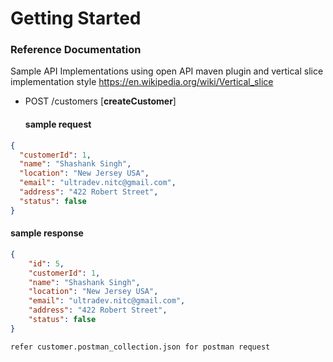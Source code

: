# Getting Started

### Reference Documentation

Sample API Implementations using open API maven plugin and vertical slice implementation style  https://en.wikipedia.org/wiki/Vertical_slice

- POST /customers [**createCustomer**]

  #### sample request 

```json
{
  "customerId": 1,
  "name": "Shashank Singh",
  "location": "New Jersey USA",
  "email": "ultradev.nitc@gmail.com",
  "address": "422 Robert Street",
  "status": false
}
```

#### sample response

```json
{
    "id": 5,
    "customerId": 1,
    "name": "Shashank Singh",
    "location": "New Jersey USA",
    "email": "ultradev.nitc@gmail.com",
    "address": "422 Robert Street",
    "status": false
}
```

`refer customer.postman_collection.json for postman request`
